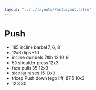 ```yaml
---
layout: "../../layouts/PostLayout.astro"
---
```

# Push

- 185 incline barbel 7, 6, 8
- 12x3 dips +10 
- incline dumbels 70lb 12,10, 9
- 50 shoulder press 12x3
- face pulls 35 12x3
- side lat raises 15 10x3
- tricep Push down (ego lift) 87.5 10x3
- 12 3 30